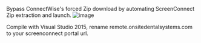 Bypass ConnectWise's forced Zip download by automating ScreenConnect Zip extraction and launch. 
![image](https://github.com/user-attachments/assets/209ec38d-5ebb-4d86-9342-635ca7d88760)

Compile with Visual Studio 2015, rename remote.onsitedentalsystems.com to your screenconnect portal url.
